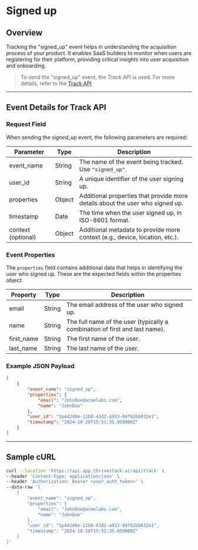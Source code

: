# Signed up

## Overview

Tracking the "signed_up" event helps in understanding the acquisition process of your product. It enables SaaS builders to monitor when users are registering for their platform, providing critical insights into user acquisition and onboarding.

<!-- ![](/img/docs/events/signed_up.png) -->

> To send the "signed_up" event, the _Track API_ is used. For more details, refer to the [Track API](/getting-started/analyze/instrumentation/events/event-tracking)

<hr/>

## Event Details for Track API
### Request Field
When sending the _signed_up_ event, the following parameters are required:

| Parameter   | Type   | Description                                                                                     |
|-------------|--------|-------------------------------------------------------------------------------------------------|
| event_name  | String | The name of the event being tracked. Use `"signed_up"`.                                           |
| user_id     | String | A unique identifier of the user signing up.                                                      |
| properties  | Object | Additional properties that provide more details about the user who signed up.                    |
| timestamp   | Date   | The time when the user signed up, in ISO-8601 format.                                            |
| context (optional) | Object | Additional metadata to provide more context (e.g., device, location, etc.).                 |

### Event Properties
The `properties` field contains additional data that helps in identifying the user who signed up. These are the expected fields within the properties object:

| Property      | Type   | Description                                                |
|---------------|--------|------------------------------------------------------------|
| email         | String | The email address of the user who signed up.                |
| name          | String | The full name of the user (typically a combination of first and last name). |
| first_name    | String | The first name of the user.                                 |
| last_name     | String | The last name of the user.                                  |


### Example JSON Payload

```json
[
    {
        "event_name": "signed_up",
        "properties": {
            "email": "JohnDoe@acmelabs.com",
            "name": "JohnDoe"
        },
        "user_id": "5p442d0e-11b8-43d2-a933-04f62bb832e1",
        "timestamp": "2024-10-20T15:51:35.059000Z"
    }
]
```

<hr/>

## Sample cURL

```bash
curl --location 'https://api.app.thrivestack.ai/api/track' \
--header 'Content-Type: application/json' \
--header 'Authorization: Bearer <your_auth_token>' \
--data-raw '[
    {
        "event_name": "signed_up",
        "properties": {
            "email": "JohnDoe@acmelabs.com",
            "name": "JohnDoe"
        },
        "user_id": "5p442d0e-11b8-43d2-a933-04f62bb832e1",
        "timestamp": "2024-10-20T15:51:35.059000Z"
    }
]'
```
